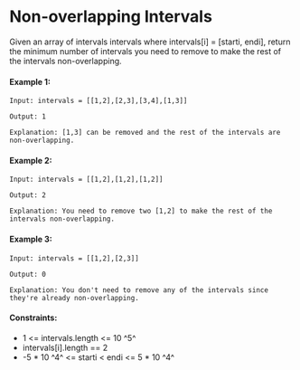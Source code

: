 # Non-overlapping Intervals

Given an array of intervals intervals where intervals[i] = [starti, endi], return the minimum number of intervals you need to remove to make the rest of the intervals non-overlapping.

#### Example 1:

` Input: intervals = [[1,2],[2,3],[3,4],[1,3]] `

` Output: 1 `

` Explanation: [1,3] can be removed and the rest of the intervals are non-overlapping. `

#### Example 2:

` Input: intervals = [[1,2],[1,2],[1,2]] `

` Output: 2 `

` Explanation: You need to remove two [1,2] to make the rest of the intervals non-overlapping. `

#### Example 3:

` Input: intervals = [[1,2],[2,3]] `

` Output: 0 `

` Explanation: You don't need to remove any of the intervals since they're already non-overlapping. `


 

#### Constraints:

* 1 <= intervals.length <= 10 ^5^
* intervals[i].length == 2
* -5 * 10 ^4^ <= starti < endi <= 5 * 10 ^4^

